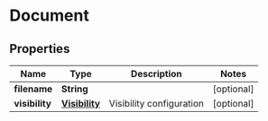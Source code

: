 
# Document

## Properties
Name | Type | Description | Notes
------------ | ------------- | ------------- | -------------
**filename** | **String** |  |  [optional]
**visibility** | [**Visibility**](Visibility.md) | Visibility configuration |  [optional]



